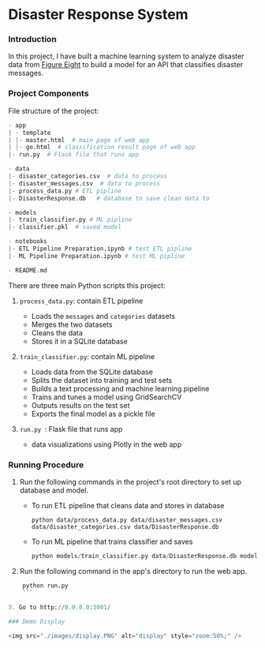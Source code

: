 # Disaster Response System

### Introduction

In this project, I have built a machine learning system to analyze disaster data from [Figure Eight](https://www.figure-eight.com/) to build a model for an API that classifies disaster messages.

### Project Components

File structure of the project:

```python
- app
| - template
| |- master.html  # main page of web app
| |- go.html  # classification result page of web app
|- run.py  # Flask file that runs app

- data
|- disaster_categories.csv  # data to process 
|- disaster_messages.csv  # data to process
|- process_data.py # ETL pipline 
|- DisasterResponse.db   # database to save clean data to

- models
|- train_classifier.py # ML pipline 
|- classifier.pkl  # saved model 

- notebooks
|- ETL Pipeline Preparation.ipynb # test ETL pipline 
|- ML Pipeline Preparation.ipynb # test ML pipline

- README.md
```

There are three main Python scripts this project:

1. `process_data.py`:  contain ETL pipeline
   + Loads the `messages` and `categories` datasets
   + Merges the two datasets
   + Cleans the data
   + Stores it in a SQLite database

2. `train_classifier.py`: contain ML pipeline
   - Loads data from the SQLite database
   - Splits the dataset into training and test sets
   - Builds a text processing and machine learning pipeline
   - Trains and tunes a model using GridSearchCV
   - Outputs results on the test set
   - Exports the final model as a pickle file

3. `run.py `: Flask file that runs app
   + data visualizations using Plotly in the web app

### Running Procedure

1. Run the following commands in the project's root directory to set up database and model.

    - To run ETL pipeline that cleans data and stores in database

        ```
        python data/process_data.py data/disaster_messages.csv data/disaster_categories.csv data/DisasterResponse.db
        ```

    - To run ML pipeline that trains classifier and saves
        
        ```python
        python models/train_classifier.py data/DisasterResponse.db models/classifier.pkl
        ```

2. Run the following command in the app's directory to run the web app.
    
```python
    python run.py
    ```
    
3. Go to http://0.0.0.0:3001/

### Demo Display

<img src="./images/display.PNG" alt="display" style="zoom:50%;" />